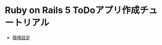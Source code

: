 # Ruby on Rails 5 ToDoアプリ作成チュートリアル

- [環境設定](https://github.com/irisAsh/rails-todo-tutorial/tree/ver-setup)
